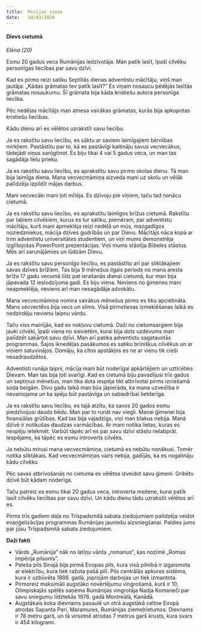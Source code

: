```yaml
---
title:  Misijas ziņas
date:   20/03/2020
---
```


#### Dievs cietumā

_Elēna (20)_

Esmu 20 gadus veca Rumānijas iedzīvotāja. Man patīk lasīt, īpaši cilvēku personīgas liecības par savu dzīvi.

Kad es pirmo reizi satiku Septītās dienas adventistu mācītāju, viņš man jautāja: „Kādas grāmatas tev patīk lasīt?” Es viņam nosaucu pēdējās lasītās grāmatas nosaukumu. Šī grāmata bija kāda kristiešu autora personīga liecība.

Pēc nedēļas mācītājs man atnesa vairākas grāmatas, kurās bija apkopotas kristiešu liecības. 

Kādu dienu arī es vēlētos uzrakstīt savu liecību. 

Ja es rakstītu savu liecību, es sāktu ar saviem laimīgajiem bērnības mirkļiem. Pastāstītu par to, kā es pastāvīgi kaitināju savus vecvecākus, tādejādi viņus sarūgtinot. Es biju tikai 4 vai 5 gadus veca, un man tas sagādāja lielu prieku.

Ja es rakstītu savu liecību, es aprakstītu savu pirmo skolas dienu. Tā man bija laimīga diena. Mana vecvecmāmiņa aizveda mani uz skolu un vēlāk palīdzēja izpildīt mājas darbus. 

Mani vecvecāki mani ļoti mīlēja. Es dzīvoju pie viņiem, taču tad nonācu cietumā. 

Ja es rakstītu savu liecību, es aprakstītu laimīgos brīžus cietumā. Rakstītu par labiem cilvēkiem, kurus es tur satiku, piemēram, par adventistu mācītāju, kurš mani apmeklēja reizi nedēļā un mūs, mazgadīgos noziedzniekus, mācīja dzīves gudrībās un par Dievu. Mācītājs nāca kopā ar trim adventistu universitātes studentiem, un viņi mums demonstrēja izglītojošas PowerPoint prezentācijas. Viņi mums stāstīja Bībeles stāstus. Mēs arī sarunājāmies un lūdzām Dievu. 

Ja es rakstītu savu personīgo liecību, es pastāstītu arī par sliktākajiem savas dzīves brīžiem. Tas bija 9 mēnešus ilgais periods no mana aresta brīža 17 gadu vecumā līdz pat ierašanās dienai cietumā, kur man bija jāpavada 12 ieslodzījuma gadi. Es biju viena. Neviens no ģimenes mani neapmeklēja, neviens arī man nesagādāja advokātu. 

Mana vecvecmāmiņa nomira vairākus mēnešus pirms es tiku apcietināta. Mans vecvectēvs bija vecs un slims. Visā pirmstiesas izmeklēšanas laikā es nedzirdēju nevienu laipnu vārdu. 

Taču viss mainījās, kad es nokļuvu cietumā. Daži no cietumsargiem bija jauki cilvēki, īpaši viena no sievietēm, kurai bija dots uzdevums man palīdzēt sakārtot savu dzīvi. Man arī patika adventistu sagatavotās programmas. Šajos iknedēļas pasākumos es satiku brīnišķus cilvēkus un ar viņiem satuvinājos. Domāju, ka citos apstākļos es ne ar vienu tik cieši nesadraudzētos.

Adventisti runāja laipni, mācīja mani būt noderīgai apkārtējiem un uzticēties Dievam. Man tas bija ļoti svarīgi. Kad es cietumā biju pavadījusi trīs gadus un septiņus mēnešus, man tika dota iespēja tikt atbrīvotai pirms izciešamā soda beigām. Divu gadu laikā man būs jāpierāda, ka mana uzvedība ir nevainojama un ka spēju būt pastāvīga un sabiedrībai lietderīga. 

Ja es rakstītu savu liecību, es tajā atzītu, ka savos 20 gados esmu piedzīvojusi daudz bēdu. Man par to runāt nav viegli. Manai ģimenei bija finansiālas grūtības. Kad tas bija vajadzīgs, viņi man blakus nebija. Manā dzīvē ir notikušas daudzas varmācības. Ar mani notika lietas, kuras es nespēju ietekmēt. Varbūt tāpēc arī es par savu dzīvi stāstu nelabprāt. Iespējams, ka tāpēc es esmu introverts cilvēks.

Ja nebūtu mirusi mana vecvecmāmiņa, cietumā es nebūtu nonākusi. Tomēr notika sliktākais. Kad vecvecmāmiņas vairs nebija, gadījās, ka es nogalināju kādu cilvēku. 

Pēc savas atbrīvošanās no cietuma es vēlētos izveidot savu ģimeni. Gribētu dzīvē būt kādam noderīga. 

Taču patreiz es esmu tikai 20 gadus veca, introverta meitene, kurai patīk lasīt cilvēku liecības par savu dzīvi. Un kādu dienu tādu uzrakstīt vēlētos arī es. 

Pirms trīs gadiem daļa no Trīspadsmitā sabata ziedojumiem palīdzēja veidot evaņģelizācijas programmas Rumānijas jauniešu aizsniegšanai. Paldies jums par jūsu Trīspadsmitā sabata ziedojumiem. 

**Daži fakti**

- Vārds „Rumānija” nāk no latīņu vārda „romanus", kas nozīmē „Romas impērija pilsonis”. 
- Peleša pils Sinajā bija pirmā Eiropas pils, kura visā pilnībā ir izgaismota ar elektrību, kura tiek ražota pašā pilī. Pils centrālās apkures sistēma, kura ir uzbūvēta 1888. gadā, joprojām darbojas un tiek izmantota.
- Pirmoreiz maksimāli augstāko novērtējumu vingrošamā, kurš ir 10, Olimpiskajās spēlēs saņēma Rumānijas vingrotāja Nadja Komaneči par savu sniegumu līdztekās 1976. gadā Montreālā, Kanādā. 
- Augstākais koka dievnams pasaulē un otrā augstākā celtne Eiropā atrodas Sapanta Peri, Maramures, Rumānijas ziemeļrietumos. Dievnams ir 78 metru garš, un tā virsotnē atrodas 7 metrus garš krusts, kura svars ir 454 kilogrami.